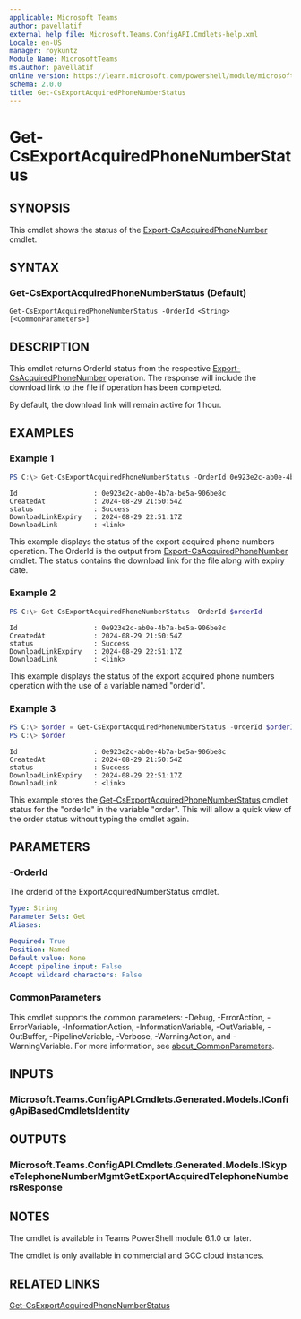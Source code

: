 ```yaml
---
applicable: Microsoft Teams
author: pavellatif
external help file: Microsoft.Teams.ConfigAPI.Cmdlets-help.xml
Locale: en-US
manager: roykuntz
Module Name: MicrosoftTeams
ms.author: pavellatif
online version: https://learn.microsoft.com/powershell/module/microsoftteams/get-csexportacquiredphonenumberstatus
schema: 2.0.0
title: Get-CsExportAcquiredPhoneNumberStatus
---
```


# Get-CsExportAcquiredPhoneNumberStatus

## SYNOPSIS
This cmdlet shows the status of the [Export-CsAcquiredPhoneNumber](https://learn.microsoft.com/powershell/module/microsoftteams/export-csacquiredphonenumber) cmdlet.

## SYNTAX

### Get-CsExportAcquiredPhoneNumberStatus (Default)
```
Get-CsExportAcquiredPhoneNumberStatus -OrderId <String> [<CommonParameters>]
```

## DESCRIPTION
This cmdlet returns OrderId status from the respective [Export-CsAcquiredPhoneNumber](https://learn.microsoft.com/powershell/module/microsoftteams/export-csacquiredphonenumber) operation. The response will include the download link to the file if operation has been completed.

By default, the download link will remain active for 1 hour.

## EXAMPLES

### Example 1
```powershell
PS C:\> Get-CsExportAcquiredPhoneNumberStatus -OrderId 0e923e2c-ab0e-4b7a-be5a-906be8c
```
```output
Id                   : 0e923e2c-ab0e-4b7a-be5a-906be8c
CreatedAt            : 2024-08-29 21:50:54Z
status               : Success
DownloadLinkExpiry   : 2024-08-29 22:51:17Z
DownloadLink         : <link>
```
This example displays the status of the export acquired phone numbers operation. The OrderId is the output from [Export-CsAcquiredPhoneNumber](https://learn.microsoft.com/powershell/module/microsoftteams/export-csacquiredphonenumber) cmdlet. The status contains the download link for the file along with expiry date.

### Example 2
```powershell
PS C:\> Get-CsExportAcquiredPhoneNumberStatus -OrderId $orderId
```
```output
Id                   : 0e923e2c-ab0e-4b7a-be5a-906be8c
CreatedAt            : 2024-08-29 21:50:54Z
status               : Success
DownloadLinkExpiry   : 2024-08-29 22:51:17Z
DownloadLink         : <link>
```
This example displays the status of the export acquired phone numbers operation with the use of a variable named "orderId".

### Example 3
```powershell
PS C:\> $order = Get-CsExportAcquiredPhoneNumberStatus -OrderId $orderId
PS C:\> $order
```
```output
Id                   : 0e923e2c-ab0e-4b7a-be5a-906be8c
CreatedAt            : 2024-08-29 21:50:54Z
status               : Success
DownloadLinkExpiry   : 2024-08-29 22:51:17Z
DownloadLink         : <link>
```
This example stores the [Get-CsExportAcquiredPhoneNumberStatus](https://learn.microsoft.com/powershell/module/microsoftteams/get-csexportacquiredphonenumberstatus) cmdlet status for the "orderId" in the variable "order". This will allow a quick view of the order status without typing the cmdlet again.

## PARAMETERS

### -OrderId
The orderId of the ExportAcquiredNumberStatus cmdlet.

```yaml
Type: String
Parameter Sets: Get
Aliases:

Required: True
Position: Named
Default value: None
Accept pipeline input: False
Accept wildcard characters: False
```

### CommonParameters
This cmdlet supports the common parameters: -Debug, -ErrorAction, -ErrorVariable, -InformationAction, -InformationVariable, -OutVariable, -OutBuffer, -PipelineVariable, -Verbose, -WarningAction, and -WarningVariable. For more information, see [about_CommonParameters](http://go.microsoft.com/fwlink/?LinkID=113216).

## INPUTS

### Microsoft.Teams.ConfigAPI.Cmdlets.Generated.Models.IConfigApiBasedCmdletsIdentity

## OUTPUTS

### Microsoft.Teams.ConfigAPI.Cmdlets.Generated.Models.ISkypeTelephoneNumberMgmtGetExportAcquiredTelephoneNumbersResponse

## NOTES
The cmdlet is available in Teams PowerShell module 6.1.0 or later.

The cmdlet is only available in commercial and GCC cloud instances.

## RELATED LINKS
[Get-CsExportAcquiredPhoneNumberStatus](https://learn.microsoft.com/powershell/module/microsoftteams/get-csexportacquiredphonenumberstatus)
